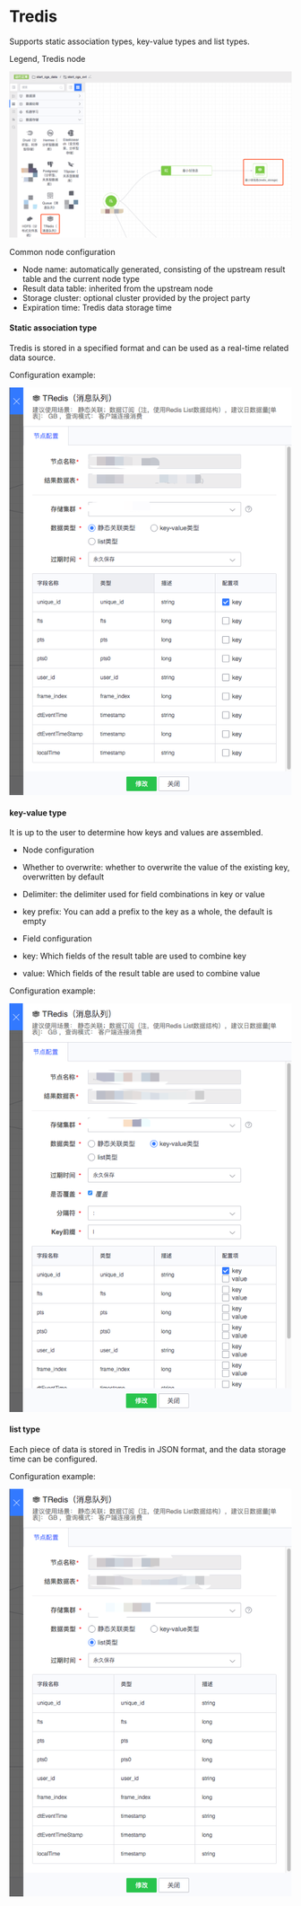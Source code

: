 # Tredis

Supports static association types, key-value types and list types.

Legend, Tredis node

![](../../../../assets/dataflow/components/storage/dataflow-tredis.png)

Common node configuration

- Node name: automatically generated, consisting of the upstream result table and the current node type
- Result data table: inherited from the upstream node
- Storage cluster: optional cluster provided by the project party
- Expiration time: Tredis data storage time

#### Static association type

Tredis is stored in a specified format and can be used as a real-time related data source.

Configuration example:

![](../../../../assets/dataflow/components/storage/dataflow-tredis-join.png)


#### key-value type

It is up to the user to determine how keys and values are assembled.

- Node configuration
- Whether to overwrite: whether to overwrite the value of the existing key, overwritten by default
- Delimiter: the delimiter used for field combinations in key or value
- key prefix: You can add a prefix to the key as a whole, the default is empty

- Field configuration
- key: Which fields of the result table are used to combine key
- value: Which fields of the result table are used to combine value

Configuration example:

![](../../../../assets/dataflow/components/storage/dataflow-tredis-kv.png)

#### list type

Each piece of data is stored in Tredis in JSON format, and the data storage time can be configured.

Configuration example:

![](../../../../assets/dataflow/components/storage/dataflow-tredis-list.png)